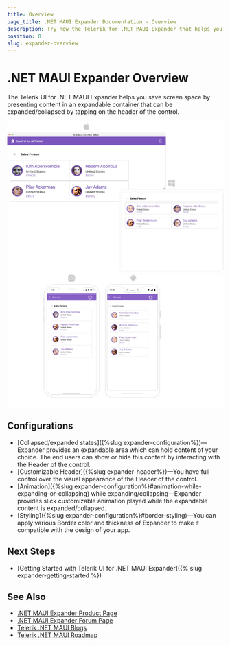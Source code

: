 ```yaml
---
title: Overview
page_title: .NET MAUI Expander Documentation - Overview
description: Try now the Telerik for .NET MAUI Expander that helps you save screen space by presenting content in an expandable container that can be expanded/collapsed.
position: 0
slug: expander-overview
---
```


# .NET MAUI Expander Overview

The Telerik UI for .NET MAUI Expander helps you save screen space by presenting content in an expandable container that can be expanded/collapsed by tapping on the header of the control.

![.NET MAUI Expander Overview](images/expander-overview.png "Expander Overview")

## Configurations

* [Collapsed/expanded states]({%slug expander-configuration%})&mdash;Expander provides an expandable area which can hold content of your choice. The end users can show or hide this content by interacting with the Header of the control.
* [Customizable Header]({%slug expander-header%})&mdash;You have full control over the visual appearance of the Header of the control.
* [Animation]({%slug expander-configuration%}#animation-while-expanding-or-collapsing) while expanding/collapsing&mdash;Expander provides slick customizable animation played while the expandable content is expanded/collapsed.
* [Styling]({%slug expander-configuration%}#border-styling)&mdash;You can apply various Border color and thickness of Expander to make it compatible with the design of your app.

## Next Steps

- [Getting Started with Telerik UI for .NET MAUI Expander]({% slug expander-getting-started %})

## See Also

- [.NET MAUI Expander Product Page](https://www.telerik.com/maui-ui/expander)
- [.NET MAUI Expander Forum Page](https://www.telerik.com/forums/maui?tagId=1980)
- [Telerik .NET MAUI Blogs](https://www.telerik.com/blogs/mobile-net-maui)
- [Telerik .NET MAUI Roadmap](https://www.telerik.com/support/whats-new/maui-ui/roadmap)
